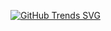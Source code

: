 [![GitHub Trends SVG](https://api.githubtrends.io/user/svg/TomSibu/langs)](https://githubtrends.io)
